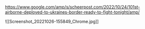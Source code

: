 https://www.google.com/amp/s/scheerpost.com/2022/10/24/101st-airborne-deployed-to-ukraines-border-ready-to-fight-tonight/amp/

![[Screenshot_20221026-155849_Chrome.jpg]]


